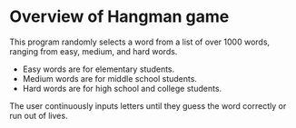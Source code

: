 # Overview of Hangman game

This program randomly selects a word from a list of over 1000 words, ranging from easy, medium, and hard words. 
- Easy words are for elementary students.
- Medium words are for middle school students.
- Hard words are for high school and college students.

The user continuously inputs letters until they guess the word correctly or run out of lives.
